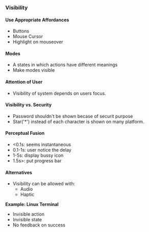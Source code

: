 ### Visibility

#### Use Appropriate Affordances
  * Buttons
  * Mouse Cursor
  * Highlight on mouseover

#### Modes
- A states in which actions have different meanings
- Make modes visible

#### Attention of User
- Visibility of system depends on users focus. 

#### Visibility vs. Security
  - Password shouldn't be shown becase of securit purpose
  - Star('*') instead of each character is shown on many platform. 

#### Perceptual Fusion
-  <0.1s: seems instantaneous 
- 0.1-1s: user notice the delay  
-   1-5s: display bussy icon 
-  1.5s>: put progress bar   

#### Alternatives
- Visibility can be allowed with:
  * Audio
  * Haptic

**Example: Linux Terminal**  
- Invisible action
- Invisible state 
- No feedback on success
